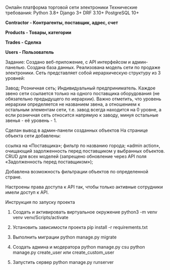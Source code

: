 Онлайн платформа торговой сети электроники
Технические требования:
Python 3.8+
Django 3+
DRF 3.10+
PostgreSQL 10+

**<p>Contractor - Контрагенты, поставщик, адрес, счет</p>**
**<p>Products - Товары, категории</p>**
**<p>Trades - Сделка</p>**
**<p>Users - Пользователь</p>**

Задание:
Создано веб-приложение, с API интерфейсом и админ-панелью.
Создана база данных.
Реализована модель сети по продаже электроники. Сеть представляет собой иерархическую структуру из 3 уровней:

Завод;
Розничная сеть;
Индивидуальный предприниматель.
Каждое звено сети ссылается только на одного поставщика оборудования (не обязательно предыдущего по иерархии). Важно отметить, что уровень иерархии определяется не названием звена, а отношением к остальным элементам сети, т.е. завод всегда находится на 0 уровне, а если розничная сеть относится напрямую к заводу, минуя остальные звенья - её уровень - 1.

Сделан вывод в админ-панели созданных объектов На странице объекта сети добавлены:

ссылка на «Поставщика»;
фильтр по названию города;
«admin action», очищающий задолженность перед поставщиком у выбранных объектов.
CRUD для всех моделей (запрещено обновление через API поля «Задолженность перед поставщиком»);

Добавлена возможность фильтрации объектов по определенной стране.

Настроены права доступа к API так, чтобы только активные сотрудники имели доступ к API.

Инструкция по запуску проекта
1. Создать и активировать виртуальное окружение
python3 -m venv venv venv/Scripts/activate

2. Установить зависимости проекта
pip install -r requirements.txt

3. Выполнить миграции
python manage.py migrate

4. Создать админа и модератора
python manage.py csu python manage.py create_user или create_custom_user

5. Запустить сервер
python manage.py runserver